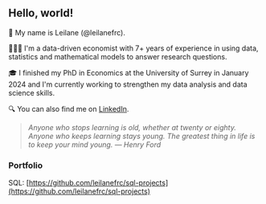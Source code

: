 ## Hello, world!

👋 My name is Leilane (@leilanefrc).

👩🏻‍💻 I'm a data-driven economist with 7+ years of experience in using data, statistics and mathematical models to answer research questions.

🎓 I finished my PhD in Economics at the University of Surrey in January 2024 and I'm currently working to strengthen my data analysis and data science skills.

🔍 You can also find me on [LinkedIn](https://www.linkedin.com/in/leilanecambara/).

> *Anyone who stops learning is old, whether at twenty or eighty. Anyone who keeps learning stays young. The greatest thing in life is to keep your mind young. &mdash; Henry Ford*

### Portfolio

SQL: [https://github.com/leilanefrc/sql-projects](https://github.com/leilanefrc/sql-projects)

<!---
leilanefrc/leilanefrc is a ✨ special ✨ repository because its `README.md` (this file) appears on your GitHub profile.
You can click the Preview link to take a look at your changes.
--->

